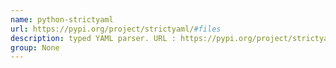 ```yaml
---
name: python-strictyaml
url: https://pypi.org/project/strictyaml/#files
description: typed YAML parser. URL : https://pypi.org/project/strictyaml/#files Groups : None
group: None
---
```

